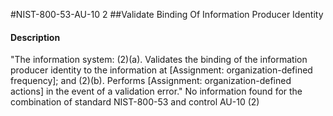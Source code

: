 #NIST-800-53-AU-10 2
##Validate Binding Of Information Producer Identity
#### Description
"The information system:
   (2)(a).  Validates the binding of the information producer identity to the information at [Assignment: organization-defined frequency]; and
   (2)(b).  Performs [Assignment: organization-defined actions] in the event of a validation error."
No information found for the combination of standard NIST-800-53 and control AU-10 (2)
